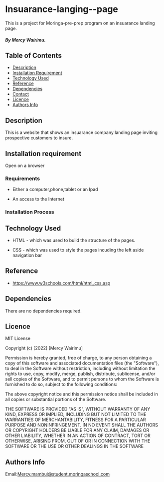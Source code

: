 # Insuarance-langing--page
 This is a project for Moringa-pre-prep program on an insuarance landing page.
##### By Mercy Wairimu. 

## Table of Contents

* [Description](#description)
* [Installation Requirement](#Installation)
* [Technology Used](#technology-used)
* [Reference](#reference)
* [Dependencies](#dependencies)
* [Contact](#contact)
* [Licence](#licence)
* [Authors Info](#author-Info)

## Description
<p>This is  a website that shows an insuarance company landing page inviting prospective customers to insure. </p>

## Installation requirement
<p>Open on a browser</p>

### Requirements

* Either a computer,phone,tablet or an Ipad

* An access to the Internet

### Installation Process

## Technology Used
* HTML - which was used to build the structure of the pages.

* CSS - which was used to style the pages incuding the left aside navigation bar

## Reference
* https://www.w3schools.com/html/html_css.asp   
## Dependencies
<p>There are no dependencies required.</p>


## Licence

MIT License

Copyright (c) [2022] [Mercy Wairimu]

Permission is hereby granted, free of charge, to any person obtaining a copy
of this software and associated documentation files (the "Software"), to deal
in the Software without restriction, including without limitation the rights
to use, copy, modify, merge, publish, distribute, sublicense, and/or sell
copies of the Software, and to permit persons to whom the Software is
furnished to do so, subject to the following conditions:

The above copyright notice and this permission notice shall be included in all
copies or substantial portions of the Software.

THE SOFTWARE IS PROVIDED "AS IS", WITHOUT WARRANTY OF ANY KIND, EXPRESS OR
IMPLIED, INCLUDING BUT NOT LIMITED TO THE WARRANTIES OF MERCHANTABILITY,
FITNESS FOR A PARTICULAR PURPOSE AND NONINFRINGEMENT. IN NO EVENT SHALL THE
AUTHORS OR COPYRIGHT HOLDERS BE LIABLE FOR ANY CLAIM, DAMAGES OR OTHER
LIABILITY, WHETHER IN AN ACTION OF CONTRACT, TORT OR OTHERWISE, ARISING FROM,
OUT OF OR IN CONNECTION WITH THE SOFTWARE OR THE USE OR OTHER DEALINGS IN THE
SOFTWARE

## Authors Info
Email:Mercy.mambui@student.moringaschool.com
